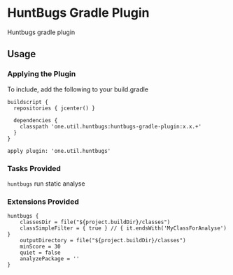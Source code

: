 HuntBugs Gradle Plugin
======================

Huntbugs gradle plugin

## Usage

### Applying the Plugin

To include, add the following to your build.gradle

    buildscript {
      repositories { jcenter() }

      dependencies {
        classpath 'one.util.huntbugs:huntbugs-gradle-plugin:x.x.+'
      }
    }

    apply plugin: 'one.util.huntbugs'

### Tasks Provided

`huntbugs` run static analyse

### Extensions Provided

    huntbugs {
        classesDir = file("${project.buildDir}/classes")
        classSimpleFilter = { true } // { it.endsWith('MyClassForAnalyse') }
        outputDirectory = file("${project.buildDir}/classes")
        minScore = 30
        quiet = false
        analyzePackage = ''
    }
